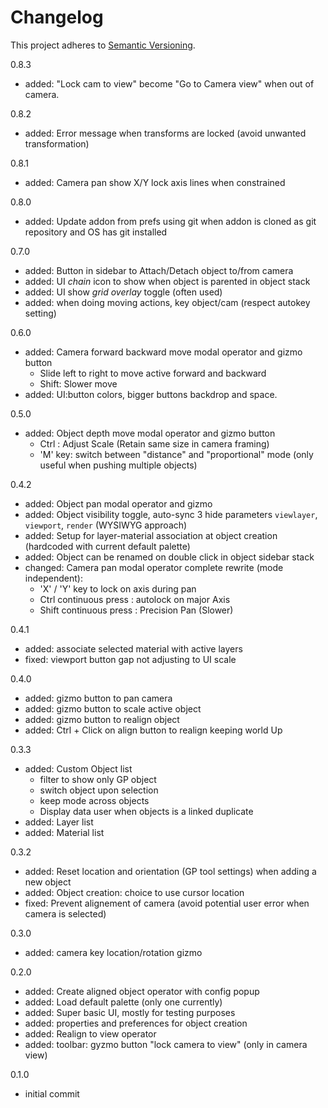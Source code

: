 # Changelog

This project adheres to [Semantic Versioning](https://semver.org/spec/v2.0.0.html).

0.8.3

- added: "Lock cam to view" become "Go to Camera view" when out of camera.

0.8.2

- added: Error message when transforms are locked (avoid unwanted transformation)

0.8.1

- added: Camera pan show X/Y lock axis lines when constrained

0.8.0

- added: Update addon from prefs using git when addon is cloned as git repository and OS has git installed

0.7.0

- added: Button in sidebar to Attach/Detach object to/from camera
- added: UI _chain_ icon to show when object is parented in object stack
- added: UI show _grid overlay_ toggle (often used)
- added: when doing moving actions, key object/cam (respect autokey setting)

0.6.0

- added: Camera forward backward move modal operator and gizmo button
    - Slide left to right to move active forward and backward
    - Shift: Slower move
- added: UI:button colors, bigger buttons backdrop and space.

0.5.0

- added: Object depth move modal operator and gizmo button
    - Ctrl : Adjust Scale (Retain same size in camera framing) 
    - 'M' key: switch between "distance" and "proportional" mode (only useful when pushing multiple objects)

0.4.2

- added: Object pan modal operator and gizmo
- added: Object visibility toggle, auto-sync 3 hide parameters `viewlayer`, `viewport`, `render` (WYSIWYG approach)
- added: Setup for layer-material association at object creation (hardcoded with current default palette)
- added: Object can be renamed on double click in object sidebar stack
- changed: Camera pan modal operator complete rewrite (mode independent):
    - 'X' / 'Y' key to lock on axis during pan
    - Ctrl continuous press : autolock on major Axis
    - Shift continuous press : Precision Pan (Slower)

0.4.1

- added: associate selected material with active layers
- fixed: viewport button gap not adjusting to UI scale 

0.4.0

- added: gizmo button to pan camera
- added: gizmo button to scale active object
- added: gizmo button to realign object
- added: Ctrl + Click on align button to realign keeping world Up

0.3.3

- added: Custom Object list
    - filter to show only GP object 
    - switch object upon selection
    - keep mode across objects
    - Display data user when objects is a linked duplicate 
- added: Layer list
- added: Material list


0.3.2

- added: Reset location and orientation (GP tool settings) when adding a new object
- added: Object creation: choice to use cursor location 
- fixed: Prevent alignement of camera (avoid potential user error when camera is selected)

0.3.0

- added: camera key location/rotation gizmo

0.2.0

- added: Create aligned object operator with config popup
- added: Load default palette (only one currently)
- added: Super basic UI, mostly for testing purposes
- added: properties and preferences for object creation
- added: Realign to view operator
- added: toolbar: gyzmo button "lock camera to view" (only in camera view)

0.1.0

- initial commit


<!--
Added: for new features.
Changed: for changes in existing functionality.
Deprecated: for soon-to-be removed features.
Removed: for now removed features.
Fixed: for any bug fixes.
Security: in case of vulnerabilities.
-->